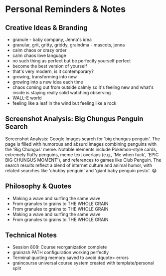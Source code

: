 # Personal Reminders & Notes

## Creative Ideas & Branding
- granule - baby company, Jenna's idea
- granular, grit, gritty, griddy, graindma - mascots, jenna
- calm chaos or crazy order
- calm chaos love language
- no such thing as perfect but be perfectly yourself perfect
- become the best version of yourself
- that's very modern, is it contemporary?
- growing, transforming into new
- growing into a new idea each time
- chaos coming out from outside calmly so it's feeling new and what's inside is staying really solid watching observing
- WALL-E world
- feeling like a leaf in the wind but feeling like a rock

## Screenshot Analysis: Big Chungus Penguin Search
Screenshot Analysis: Google Images search for 'big chungus penguin'. The page is filled with humorous and absurd images combining penguins with the 'Big Chungus' meme. Notable elements include Pokémon-style cards, extremely fluffy penguins, meme text overlays (e.g., 'Me when fuck', 'EPIC BIG CHUNGUS MOMENT'), and references to games like Club Penguin. The search results reflect a blend of internet culture and animal humor, with related searches like 'chubby penguin' and 'giant baby penguin pesto'. 😂

## Philosophy & Quotes
- Making a wave and surfing the same wave
- From granules to grains to THE WHOLE GRAIN
- From granules to grains to THE WHOLE GRAIN
- Making a wave and surfing the same wave
- From granules to grains to THE WHOLE GRAIN

## Technical Notes
- Session 808: Course reorganization complete
- grainzsh PATH configuration working perfectly
- Terminal quoting memory saved to avoid dquote> errors
- graincourse universal course system created with template/personal split